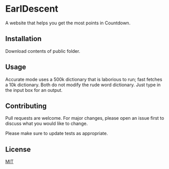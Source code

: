 # EarlDescent
A website that helps you get the most points in Countdown.

## Installation

Download contents of public folder.

## Usage

Accurate mode uses a 500k dictionary that is laborious to run; fast fetches a 10k dictionary. Both do not modify the rude word dictionary.
Just type in the input box for an output.

## Contributing
Pull requests are welcome. For major changes, please open an issue first to discuss what you would like to change.

Please make sure to update tests as appropriate.

## License
[MIT](https://choosealicense.com/licenses/mit/)
  

